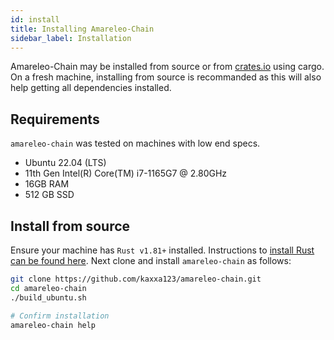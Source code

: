 ```yaml
---
id: install
title: Installing Amareleo-Chain
sidebar_label: Installation
---
```

<!-- markdown-link-check-disable -->
Amareleo-Chain may be installed from source or from [crates.io](https://crates.io/) using cargo. 
On a fresh machine, installing from source is recommanded as this will also help getting all dependencies installed.
<!-- markdown-link-check-enable -->

## Requirements

`amareleo-chain` was tested on machines with low end specs.

* Ubuntu 22.04 (LTS)
* 11th Gen Intel(R) Core(TM) i7-1165G7 @ 2.80GHz
* 16GB RAM
* 512 GB SSD

## Install from source

Ensure your machine has `Rust v1.81+` installed. Instructions to [install Rust can be found here](https://www.rust-lang.org/tools/install). Next clone and install `amareleo-chain` as follows:

```BASH
git clone https://github.com/kaxxa123/amareleo-chain.git
cd amareleo-chain
./build_ubuntu.sh

# Confirm installation
amareleo-chain help
```


